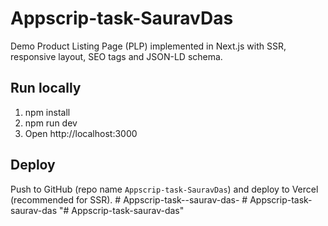 # Appscrip-task-SauravDas

Demo Product Listing Page (PLP) implemented in Next.js with SSR, responsive layout, SEO tags and JSON-LD schema.

## Run locally
1. npm install
2. npm run dev
3. Open http://localhost:3000

## Deploy
Push to GitHub (repo name `Appscrip-task-SauravDas`) and deploy to Vercel (recommended for SSR).
#   A p p s c r i p - t a s k - - s a u r a v - d a s -  
 #   A p p s c r i p - t a s k - s a u r a v - d a s  
 "# Appscrip-task-saurav-das" 
